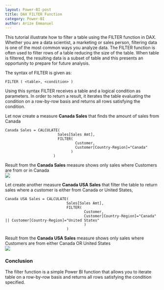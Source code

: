 ```yaml
---
layout: Power-BI-post
title: DAX FILTER Function
category: Power-BI
author: Arize Emmanuel
---
```



This tutorial illustrate how to filter a table using the FILTER function in DAX. Whether you are a data scientist, a marketing or sales person, filtering data is one of the most common ways you analyze data. The FILTER function is often used to filter rows of a table  reducing the size of the table. When table is filtered, the resulting data is a subset of table and this presents an opportunity to prepare for future analysis.


The syntax of FILTER is given as:
```
FILTER ( <table>, <condition> )
```
Using this syntax FILTER receives a table and a logical condition as parameters. In order to return a result, it iterates the table evaluating the condition on a row-by-row basis and returns all rows satisfying the condition.

Let now create a measure **Canada Sales** that finds the amount of sales from Canada

```
Canada Sales = CALCULATE(
                        Sales[Sales Amt],
                        FILTER(
                                Customer,
                                Customer[Country-Region]="Canada"
                              )
                      )

```
Result from the **Canada Sales** measure shows only sales where Customers are from or in Canada
<br>
<img class="w3-card w3-brown" src="{{'/assets/images/power_bi/filter1.jpg' |relative_url}}" >
<br>


Let create another measure **Canada USA Sales** that filter the table to return sales where a customer is either from Canada or United States,

```
Canada USA Sales = CALCULATE(
                            Sales[Sales Amt],
                            FILTER(
                                    Customer,
                                    Customer[Country-Region]="Canada" || Customer[Country-Region]="United States"
                                    )
                            )
```

Result from the **Canada USA Sales** measure shows only sales where Customers are from either Canada OR United States
<br>
<img class="w3-card w3-brown" src="{{'/assets/images/power_bi/filter2.jpg' |relative_url}}" >
<br>


### Conclusion
The filter function is a simple Power BI function that allows you to iterate table on a row-by-row basis and returns all rows satisfying the condition specified.
